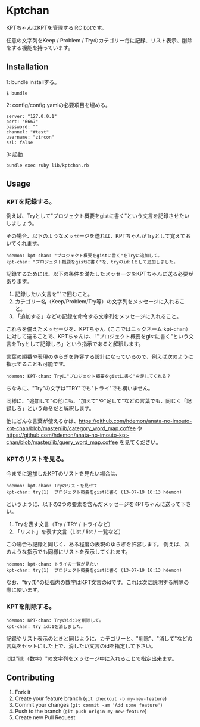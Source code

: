 # Kptchan

KPTちゃんはKPTを管理するIRC botです。

任意の文字列をKeep / Problem / Tryのカテゴリー毎に記録、リスト表示、削除をする機能を持っています。

## Installation

1: bundle installする。

    $ bundle

2: config/config.yamlの必要項目を埋める。

    server: "127.0.0.1"
    port: "6667"
    password: ""
    channel: "#test"
    username: "zircon"
    ssl: false

3: 起動

    bundle exec ruby lib/kptchan.rb

## Usage



### KPTを記録する。

例えば、Tryとして"プロジェクト概要をgistに書く"という文言を記録させたいしましょう。

その場合、以下のようなメッセージを送れば、KPTちゃんがTryとして覚えておいてくれます。

```
hdemon: kpt-chan: "プロジェクト概要をgistに書く"をTryに追加して。
kpt-chan: "プロジェクト概要をgistに書く"を、tryのid:1として追加しました。
```

記録するためには、以下の条件を満たしたメッセージをKPTちゃんに送る必要があります。

1. 記録したい文言を""で囲むこと。
2. カテゴリー名（Keep/Problem/Try等）の文字列をメッセージに入れること。
3. 「追加する」などの記録を命令する文字列をメッセージに入れること。

これらを備えたメッセージを、KPTちゃん（ここではニックネーム:kpt-chan）に対して送ることで、KPTちゃんは、「"プロジェクト概要をgistに書く"という文言をTryとして記録しろ」という指示であると解釈します。

言葉の順番や表現のゆらぎを許容する設計になっているので、例えば次のように指示することも可能です。

```
hdemon: KPT-chan: Tryに"プロジェクト概要をgistに書く"を足してくれる？
```

ちなみに、"Try"の文字は"TRY"でも"トライ"でも構いません。

同様に、"追加して"の他にも、"加えて"や"足して"などの言葉でも、同じく「記録しろ」という命令だと解釈します。

他にどんな言葉が使えるかは、https://github.com/hdemon/anata-no-imouto-kpt-chan/blob/master/lib/category_word_map.coffee や https://github.com/hdemon/anata-no-imouto-kpt-chan/blob/master/lib/query_word_map.coffee を見てください。

### KPTのリストを見る。

今までに追加したKPTのリストを見たい場合は、

```
hdemon: kpt-chan: Tryのリストを見せて
kpt-chan: try(1)  プロジェクト概要をgistに書く (13-07-19 16:13 hdemon)
```

というように、以下の2つの要素を含んだメッセージをKPTちゃんに送って下さい。

1. Tryを表す文言（Try / TRY / トライなど）
2. 「リスト」を表す文言（List / list / 一覧など）

この場合も記録と同じく、ある程度の表現のゆらぎを許容します。
例えば、次のような指示でも同様にリストを表示してくれます。

```
hdemon: kpt-chan: トライの一覧が見たい
kpt-chan: try(1)  プロジェクト概要をgistに書く (13-07-19 16:13 hdemon)
```

なお、"try(1)"の括弧内の数字はKPT文言のidです。これは次に説明する削除の際に使います。


### KPTを削除する。

```
hdemon: KPT-chan: Tryのid:1を削除して。
kpt-chan: try id:1を消しました。
```

記録やリスト表示のときと同じように、カテゴリーと、"削除"、"消して"などの言葉をセットにした上で、消したい文言のidを指定して下さい。

idは"id:（数字）"の文字列をメッセージ中に入れることで指定出来ます。



## Contributing

1. Fork it
2. Create your feature branch (`git checkout -b my-new-feature`)
3. Commit your changes (`git commit -am 'Add some feature'`)
4. Push to the branch (`git push origin my-new-feature`)
5. Create new Pull Request
